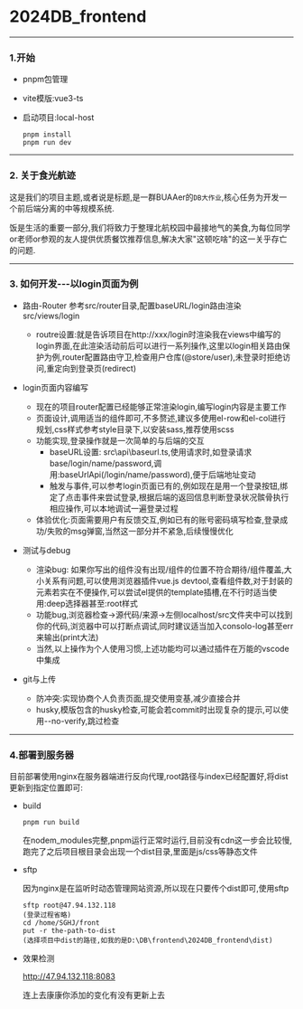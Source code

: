 # 2024DB_frontend

---

### 1.开始

- pnpm包管理

- vite模版:vue3-ts

- 启动项目:local-host
  
  ```
  pnpm install
  pnpm run dev
  ```

---

### 2. 关于食光航迹

这是我们的项目主题,或者说是标题,是一群BUAAer的`DB大作业`,核心任务为开发一个前后端分离的中等规模系统.

饭是生活的重要一部分,我们将致力于整理北航校园中最接地气的美食,为每位同学or老师or参观的友人提供优质餐饮推荐信息,解决大家"这顿吃啥"的这一关乎存亡的问题.

---

### 3. 如何开发---以login页面为例

- 路由-Router 参考src/router目录,配置baseURL/login路由渲染src/views/login
  
  - routre设置:就是告诉项目在http://xxx/login时渲染我在views中编写的login界面,在此渲染活动前后可以进行一系列操作,这里以login相关路由保护为例,router配置路由守卫,检查用户仓库(@store/user),未登录时拒绝访问,重定向到登录页(redirect)

- login页面内容编写
  
  - 现在的项目router配置已经能够正常渲染login,编写login内容是主要工作
  - 页面设计,调用适当的组件即可,不多赘述,建议多使用el-row和el-col进行规划,css样式参考style目录下,以安装sass,推荐使用scss
  - 功能实现,登录操作就是一次简单的与后端的交互
    - baseURL设置: src\api\baseurl.ts,使用请求时,如登录请求base/login/name/password,调用:baseUrlApi(/login/name/password),便于后端地址变动
    - 触发与事件,可以参考login页面已有的,例如现在是用一个登录按钮,绑定了点击事件来尝试登录,根据后端的返回信息判断登录状况髌骨执行相应操作,可以本地调试一遍登录过程
  - 体验优化:页面需要用户有反馈交互,例如已有的账号密码填写检查,登录成功/失败的msg弹窗,当然这一部分并不紧急,后续慢慢优化

- 测试与debug
  
  - 渲染bug: 如果你写出的组件没有出现/组件的位置不符合期待/组件覆盖,大小关系有问题,可以使用浏览器插件vue.js devtool,查看组件数,对于封装的元素若实在不便操作,可以尝试el提供的template插槽,在不行时适当使用:deep选择器甚至:root样式
  - 功能bug,浏览器检查->源代码/来源->左侧localhost/src文件夹中可以找到你的代码,浏览器中可以打断点调试,同时建议适当加入consolo-log甚至err来输出(print大法)
  - 当然,以上操作为个人使用习惯,上述功能均可以通过插件在万能的vscode中集成

- git与上传
  
  - 防冲突:实现协商个人负责页面,提交使用变基,减少直接合并
  - husky,模版包含的husky检查,可能会若commit时出现复杂的提示,可以使用--no-verify,跳过检查

---

### 4.部署到服务器

目前部署使用nginx在服务器端进行反向代理,root路径与index已经配置好,将dist更新到指定位置即可:

- build
  
  ```
  pnpm run build
  ```
  
  在nodem_modules完整,pnpm运行正常时运行,目前没有cdn这一步会比较慢,跑完了之后项目根目录会出现一个dist目录,里面是js/css等静态文件

- sftp
  
  因为nginx是在监听时动态管理网站资源,所以现在只要传个dist即可,使用sftp
  
  ```
  sftp root@47.94.132.118
  (登录过程省略)
  cd /home/SGHJ/front
  put -r the-path-to-dist
  (选择项目中dist的路径,如我的是D:\DB\frontend\2024DB_frontend\dist)
  ```

- 效果检测
  
  http://47.94.132.118:8083
  
  连上去康康你添加的变化有没有更新上去
